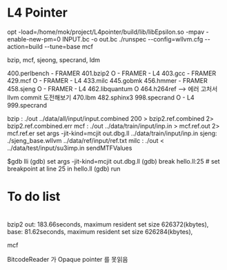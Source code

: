 # L4 Pointer


opt -load=/home/mok/project/L4pointer/build/lib/libEpsilon.so -mpav -enable-new-pm=0 INPUT.bc -o out.bc
./runspec --config=wllvm.cfg --action=build --tune=base mcf

bzip, mcf, sjeong, specrand, ldm


400.perlbench - FRAMER
401.bzip2 O - FRAMER - L4
403.gcc - FRAMER
429.mcf O - FRAMER - L4
433.milc
445.gobmk
456.hmmer - FRAMER
458.sjeng O - FRAMER - L4
462.libquantum O 
464.h264ref --> 에러 고처서 llvm commit 도전해보기 
470.lbm
482.sphinx3
998.specrand O - L4
999.specrand 

bzip :  ./out ../data/all/input/input.combined 200 > bzip2.ref.combined 2> bzip2.ref.combined.err
mcf  : ./out ../data/train/input/inp.in > mcf.ref.out 2> mcf.ref.er
 set args -jit-kind=mcjit out.dbg.ll  ../data/train/input/inp.in
sjeng: ./sjeng_base.wllvm ../data/ref/input/ref.txt
milc : ./out < ../data/test/input/su3imp.in
sendMTFValues


$gdb lli
(gdb) set args -jit-kind=mcjit out.dbg.ll
(gdb) break hello.ll:25 # set breakpoint at line 25 in hello.ll
(gdb) run
# To do list 
# 

bzip2 
  out: 183.66seconds, maximum resident set size 626372(kbytes), 
  base: 81.62seconds, maximum resident set size 626284(kbytes), 

mcf



BitcodeReader 가 Opaque pointer 를 못읽음